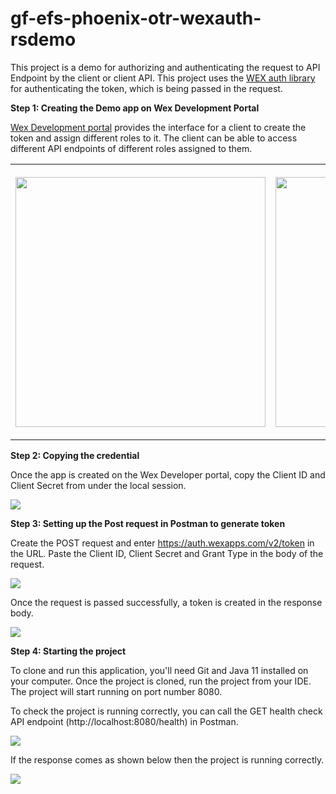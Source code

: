 # gf-efs-phoenix-otr-wexauth-rsdemo
This project is a demo for authorizing and authenticating the request to API Endpoint by the client or client API. This project uses the [WEX auth library](https://github.com/wexinc/gf-efs-phoenix-otr-wexauth) for authenticating the token, which is being passed in the request.

<b>Step 1: Creating the Demo app on Wex Development Portal</b>

[Wex Development portal](https://portal.wexapps.com/) provides the interface for a client to create the token and assign different roles to it. The client can be able to access different API endpoints of different roles assigned to them.

<table align="center"  >
  <tr>
    <th>
      <p align="center">
        <img height="400" src="https://user-images.githubusercontent.com/26616966/102420400-ac7f5580-3fc7-11eb-9b90-74adcb4e9a41.png">
      </p>
    </th>
    <th>
      <p align="center">
        <img height="400" src="https://user-images.githubusercontent.com/26616966/102509867-a4b5c480-404c-11eb-875a-e3aa2e152a47.png">
      </p>
    </th>
  </tr>
</table>

<b>Step 2: Copying the credential</b>


Once the app is created on the Wex Developer portal, copy the Client ID  and Client Secret from under the local session.
<p>
  <img src="https://user-images.githubusercontent.com/26616966/102522591-0fbac780-405c-11eb-9326-7509e573afce.png">
</p>

<b>Step 3: Setting up the Post request in Postman to generate token</b>

Create the POST request and enter https://auth.wexapps.com/v2/token in the URL. Paste the Client ID, Client Secret and Grant Type in the body of the request.


<p>
  <img src="https://user-images.githubusercontent.com/26616966/102526654-99b95f00-4061-11eb-9784-3249c7b7e2f9.png">
</p>

Once the request is passed successfully, a token is created in the response body.

<p>
  <img src="https://user-images.githubusercontent.com/26616966/102536277-025b0880-406f-11eb-9739-8dc9106c5fae.png">
</p>


<b>Step 4: Starting the project</b>

To clone and run this application, you'll need Git and Java 11 installed on your computer. Once the project is cloned, run the project from your IDE. The project will start running on port number 8080.


To check the project is running correctly, you can call the GET health check API endpoint (http://localhost:8080/health) in Postman. 



<p>
  <img src="https://user-images.githubusercontent.com/26616966/102540972-6ed90600-4075-11eb-90be-6c0685a2ff66.png">
</p>

If the response comes as shown below then the project is running correctly.


<p>
  <img src="https://user-images.githubusercontent.com/26616966/102541750-67fec300-4076-11eb-8166-2589b6236dbb.png">
</p>

